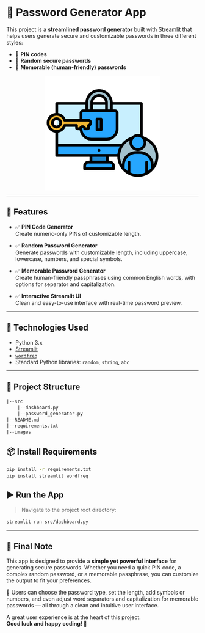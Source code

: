 # 🔐 Password Generator App

This project is a **streamlined password generator** built with [Streamlit](https://streamlit.io/) that helps users generate secure and customizable passwords in three different styles:

- 🔢 **PIN codes**
- 🔐 **Random secure passwords**
- 🧠 **Memorable (human-friendly) passwords**

<img src="images/user-access.png" width="300" alt="User Access Image" style="display:block; margin:auto;" />

---

## 🚀 Features

- ✅ **PIN Code Generator**  
  Create numeric-only PINs of customizable length.

- ✅ **Random Password Generator**  
  Generate passwords with customizable length, including uppercase, lowercase, numbers, and special symbols.

- ✅ **Memorable Password Generator**  
  Create human-friendly passphrases using common English words, with options for separator and capitalization.

- ✅ **Interactive Streamlit UI**  
  Clean and easy-to-use interface with real-time password preview.

---

## 🧰 Technologies Used

- Python 3.x
- [Streamlit](https://docs.streamlit.io/)
- [`wordfreq`](https://pypi.org/project/wordfreq/)
- Standard Python libraries: `random`, `string`, `abc`

---

## 📂 Project Structure
```
|--src
    |--dashboard.py
    |--password_generator.py   
|--README.md
|--requirements.txt
|--images
```
## 📦 Install Requirements
```bash
pip install -r requirements.txt
pip install streamlit wordfreq
```
## ▶️ Run the App
> Navigate to the project root directory:
```bash
streamlit run src/dashboard.py
```

---

## 🎯 Final Note

This app is designed to provide a **simple yet powerful interface** for generating secure passwords. Whether you need a quick PIN code, a complex random password, or a memorable passphrase, you can customize the output to fit your preferences.

🔧 Users can choose the password type, set the length, add symbols or numbers, and even adjust word separators and capitalization for memorable passwords — all through a clean and intuitive user interface.

A great user experience is at the heart of this project.  
**Good luck and happy coding! 🚀**



